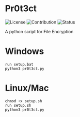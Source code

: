 # Pr0t3ct
![License](https://img.shields.io/badge/License-GPL3.0-<brightgreen>)
![Contribution](https://img.shields.io/badge/Contributions-Welcome-<brightgreen>)
![Status](https://img.shields.io/badge/Status-Alive-<brightgreen>)

A python script for File Encryption  
# Windows  
```
run setup.bat 
python3 pr0t3ct.py  
```

# Linux/Mac
```
chmod +x setup.sh  
run setup.sh  
python3 pr0t3ct.py  
```

